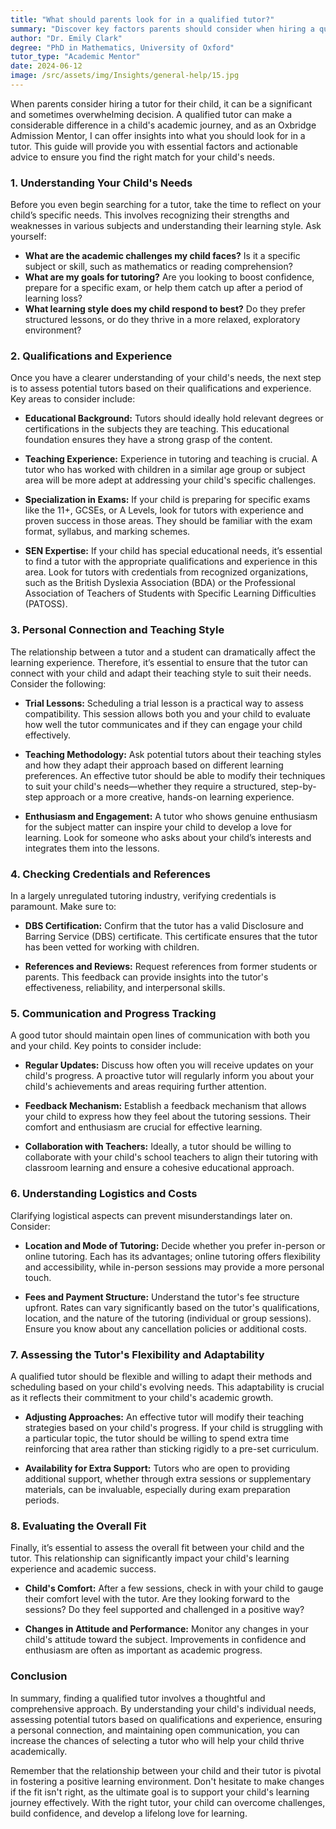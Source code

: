 ```yaml
---
title: "What should parents look for in a qualified tutor?"
summary: "Discover key factors parents should consider when hiring a qualified tutor to support their child's academic success and individual learning needs."
author: "Dr. Emily Clark"
degree: "PhD in Mathematics, University of Oxford"
tutor_type: "Academic Mentor"
date: 2024-06-12
image: /src/assets/img/Insights/general-help/15.jpg
---
```


When parents consider hiring a tutor for their child, it can be a significant and sometimes overwhelming decision. A qualified tutor can make a considerable difference in a child's academic journey, and as an Oxbridge Admission Mentor, I can offer insights into what you should look for in a tutor. This guide will provide you with essential factors and actionable advice to ensure you find the right match for your child's needs.

### 1. **Understanding Your Child's Needs**

Before you even begin searching for a tutor, take the time to reflect on your child’s specific needs. This involves recognizing their strengths and weaknesses in various subjects and understanding their learning style. Ask yourself:

- **What are the academic challenges my child faces?** Is it a specific subject or skill, such as mathematics or reading comprehension?
- **What are my goals for tutoring?** Are you looking to boost confidence, prepare for a specific exam, or help them catch up after a period of learning loss?
- **What learning style does my child respond to best?** Do they prefer structured lessons, or do they thrive in a more relaxed, exploratory environment?

### 2. **Qualifications and Experience**

Once you have a clearer understanding of your child's needs, the next step is to assess potential tutors based on their qualifications and experience. Key areas to consider include:

- **Educational Background:** Tutors should ideally hold relevant degrees or certifications in the subjects they are teaching. This educational foundation ensures they have a strong grasp of the content.
  
- **Teaching Experience:** Experience in tutoring and teaching is crucial. A tutor who has worked with children in a similar age group or subject area will be more adept at addressing your child's specific challenges.

- **Specialization in Exams:** If your child is preparing for specific exams like the 11+, GCSEs, or A Levels, look for tutors with experience and proven success in those areas. They should be familiar with the exam format, syllabus, and marking schemes.

- **SEN Expertise:** If your child has special educational needs, it’s essential to find a tutor with the appropriate qualifications and experience in this area. Look for tutors with credentials from recognized organizations, such as the British Dyslexia Association (BDA) or the Professional Association of Teachers of Students with Specific Learning Difficulties (PATOSS).

### 3. **Personal Connection and Teaching Style**

The relationship between a tutor and a student can dramatically affect the learning experience. Therefore, it’s essential to ensure that the tutor can connect with your child and adapt their teaching style to suit their needs. Consider the following:

- **Trial Lessons:** Scheduling a trial lesson is a practical way to assess compatibility. This session allows both you and your child to evaluate how well the tutor communicates and if they can engage your child effectively.

- **Teaching Methodology:** Ask potential tutors about their teaching styles and how they adapt their approach based on different learning preferences. An effective tutor should be able to modify their techniques to suit your child's needs—whether they require a structured, step-by-step approach or a more creative, hands-on learning experience.

- **Enthusiasm and Engagement:** A tutor who shows genuine enthusiasm for the subject matter can inspire your child to develop a love for learning. Look for someone who asks about your child’s interests and integrates them into the lessons.

### 4. **Checking Credentials and References**

In a largely unregulated tutoring industry, verifying credentials is paramount. Make sure to:

- **DBS Certification:** Confirm that the tutor has a valid Disclosure and Barring Service (DBS) certificate. This certificate ensures that the tutor has been vetted for working with children.

- **References and Reviews:** Request references from former students or parents. This feedback can provide insights into the tutor's effectiveness, reliability, and interpersonal skills.

### 5. **Communication and Progress Tracking**

A good tutor should maintain open lines of communication with both you and your child. Key points to consider include:

- **Regular Updates:** Discuss how often you will receive updates on your child's progress. A proactive tutor will regularly inform you about your child's achievements and areas requiring further attention.

- **Feedback Mechanism:** Establish a feedback mechanism that allows your child to express how they feel about the tutoring sessions. Their comfort and enthusiasm are crucial for effective learning.

- **Collaboration with Teachers:** Ideally, a tutor should be willing to collaborate with your child's school teachers to align their tutoring with classroom learning and ensure a cohesive educational approach.

### 6. **Understanding Logistics and Costs**

Clarifying logistical aspects can prevent misunderstandings later on. Consider:

- **Location and Mode of Tutoring:** Decide whether you prefer in-person or online tutoring. Each has its advantages; online tutoring offers flexibility and accessibility, while in-person sessions may provide a more personal touch.

- **Fees and Payment Structure:** Understand the tutor's fee structure upfront. Rates can vary significantly based on the tutor's qualifications, location, and the nature of the tutoring (individual or group sessions). Ensure you know about any cancellation policies or additional costs.

### 7. **Assessing the Tutor's Flexibility and Adaptability**

A qualified tutor should be flexible and willing to adapt their methods and scheduling based on your child's evolving needs. This adaptability is crucial as it reflects their commitment to your child's academic growth. 

- **Adjusting Approaches:** An effective tutor will modify their teaching strategies based on your child's progress. If your child is struggling with a particular topic, the tutor should be willing to spend extra time reinforcing that area rather than sticking rigidly to a pre-set curriculum.

- **Availability for Extra Support:** Tutors who are open to providing additional support, whether through extra sessions or supplementary materials, can be invaluable, especially during exam preparation periods.

### 8. **Evaluating the Overall Fit**

Finally, it’s essential to assess the overall fit between your child and the tutor. This relationship can significantly impact your child's learning experience and academic success. 

- **Child's Comfort:** After a few sessions, check in with your child to gauge their comfort level with the tutor. Are they looking forward to the sessions? Do they feel supported and challenged in a positive way?

- **Changes in Attitude and Performance:** Monitor any changes in your child's attitude toward the subject. Improvements in confidence and enthusiasm are often as important as academic progress.

### Conclusion

In summary, finding a qualified tutor involves a thoughtful and comprehensive approach. By understanding your child's individual needs, assessing potential tutors based on qualifications and experience, ensuring a personal connection, and maintaining open communication, you can increase the chances of selecting a tutor who will help your child thrive academically.

Remember that the relationship between your child and their tutor is pivotal in fostering a positive learning environment. Don't hesitate to make changes if the fit isn't right, as the ultimate goal is to support your child's learning journey effectively. With the right tutor, your child can overcome challenges, build confidence, and develop a lifelong love for learning.
    